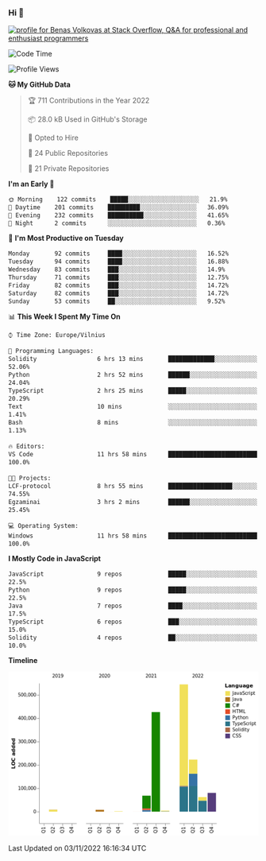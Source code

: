 ### Hi 👋
<a href="https://stackoverflow.com/users/14954249/benas-volkovas"><img src="https://stackoverflow.com/users/flair/14954249.png?theme=dark" width="208" height="58" alt="profile for Benas Volkovas at Stack Overflow, Q&amp;A for professional and enthusiast programmers" title="profile for Benas Volkovas at Stack Overflow, Q&amp;A for professional and enthusiast programmers"></a>

<!--START_SECTION:waka-->
![Code Time](http://img.shields.io/badge/Code%20Time-1%2C038%20hrs%2018%20mins-blue)

![Profile Views](http://img.shields.io/badge/Profile%20Views-0-blue)

**🐱 My GitHub Data** 

> 🏆 711 Contributions in the Year 2022
 > 
> 📦 28.0 kB Used in GitHub's Storage 
 > 
> 💼 Opted to Hire
 > 
> 📜 24 Public Repositories 
 > 
> 🔑 21 Private Repositories  
 > 
**I'm an Early 🐤** 

```text
🌞 Morning    122 commits    █████░░░░░░░░░░░░░░░░░░░░   21.9% 
🌆 Daytime    201 commits    █████████░░░░░░░░░░░░░░░░   36.09% 
🌃 Evening    232 commits    ██████████░░░░░░░░░░░░░░░   41.65% 
🌙 Night      2 commits      ░░░░░░░░░░░░░░░░░░░░░░░░░   0.36%

```
📅 **I'm Most Productive on Tuesday** 

```text
Monday       92 commits     ████░░░░░░░░░░░░░░░░░░░░░   16.52% 
Tuesday      94 commits     ████░░░░░░░░░░░░░░░░░░░░░   16.88% 
Wednesday    83 commits     ███░░░░░░░░░░░░░░░░░░░░░░   14.9% 
Thursday     71 commits     ███░░░░░░░░░░░░░░░░░░░░░░   12.75% 
Friday       82 commits     ███░░░░░░░░░░░░░░░░░░░░░░   14.72% 
Saturday     82 commits     ███░░░░░░░░░░░░░░░░░░░░░░   14.72% 
Sunday       53 commits     ██░░░░░░░░░░░░░░░░░░░░░░░   9.52%

```


📊 **This Week I Spent My Time On** 

```text
⌚︎ Time Zone: Europe/Vilnius

💬 Programming Languages: 
Solidity                 6 hrs 13 mins       █████████████░░░░░░░░░░░░   52.06% 
Python                   2 hrs 52 mins       ██████░░░░░░░░░░░░░░░░░░░   24.04% 
TypeScript               2 hrs 25 mins       █████░░░░░░░░░░░░░░░░░░░░   20.29% 
Text                     10 mins             ░░░░░░░░░░░░░░░░░░░░░░░░░   1.41% 
Bash                     8 mins              ░░░░░░░░░░░░░░░░░░░░░░░░░   1.13%

🔥 Editors: 
VS Code                  11 hrs 58 mins      █████████████████████████   100.0%

🐱‍💻 Projects: 
LCF-protocol             8 hrs 55 mins       ██████████████████░░░░░░░   74.55% 
Egzaminai                3 hrs 2 mins        ██████░░░░░░░░░░░░░░░░░░░   25.45%

💻 Operating System: 
Windows                  11 hrs 58 mins      █████████████████████████   100.0%

```

**I Mostly Code in JavaScript** 

```text
JavaScript               9 repos             █████░░░░░░░░░░░░░░░░░░░░   22.5% 
Python                   9 repos             █████░░░░░░░░░░░░░░░░░░░░   22.5% 
Java                     7 repos             ████░░░░░░░░░░░░░░░░░░░░░   17.5% 
TypeScript               6 repos             ███░░░░░░░░░░░░░░░░░░░░░░   15.0% 
Solidity                 4 repos             ██░░░░░░░░░░░░░░░░░░░░░░░   10.0%

```


**Timeline**

![Chart not found](https://raw.githubusercontent.com/BenasVolkovas/BenasVolkovas/main/charts/bar_graph.png) 


 Last Updated on 03/11/2022 16:16:34 UTC
<!--END_SECTION:waka-->
